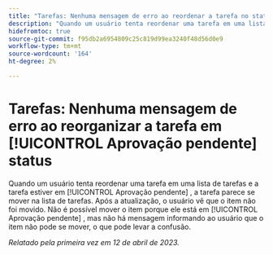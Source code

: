 ```yaml
---
title: "Tarefas: Nenhuma mensagem de erro ao reordenar a tarefa no status de aprovação pendente"
description: "Quando um usuário tenta reordenar uma tarefa em uma lista de tarefas e a tarefa estiver em [!UICONTROL Aprovação pendente] , a tarefa parece se mover na lista de tarefas. Após a atualização, o usuário vê que o item não foi movido. Não é possível mover o item porque ele está em [!UICONTROL Aprovação pendente] , mas não há mensagem informando ao usuário que o item não pode se mover, o que pode levar a confusão."
hidefromtoc: true
source-git-commit: f95db2a6954809c25c819d99ea3240f48d56d0e9
workflow-type: tm+mt
source-wordcount: '164'
ht-degree: 2%

---
```



# Tarefas: Nenhuma mensagem de erro ao reorganizar a tarefa em [!UICONTROL Aprovação pendente] status

Quando um usuário tenta reordenar uma tarefa em uma lista de tarefas e a tarefa estiver em [!UICONTROL Aprovação pendente] , a tarefa parece se mover na lista de tarefas. Após a atualização, o usuário vê que o item não foi movido. Não é possível mover o item porque ele está em [!UICONTROL Aprovação pendente] , mas não há mensagem informando ao usuário que o item não pode se mover, o que pode levar a confusão.

_Relatado pela primeira vez em 12 de abril de 2023._

